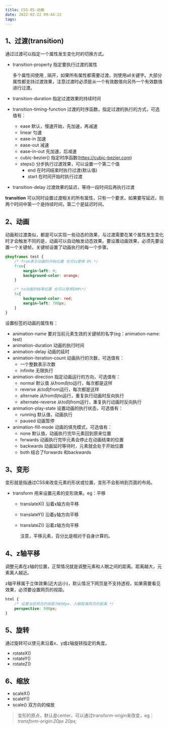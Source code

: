 ```yaml
---
title: CSS-05-动画
date: 2022-02-22 09:44:22
tags:
---
```


## 1、过渡(transition)

通过过渡可以指定一个属性发生变化时的切换方式。

- transition-property 指定要执行过渡的属性

  多个属性间使用 , 隔开，如果所有属性都需要过渡，则使用all关键字。大部分属性都支持过渡效果，注意过渡时必须是从一个有效数值向另外一个有效数值进行过渡。

- transition-duration 指定过渡效果的持续时间

- transition-timing-function 过渡的时序函数，指定过渡的执行的方式，可选值有：

  - ease 默认，慢速开始，先加速，再减速
  - linear 匀速
  - ease-in 加速
  - ease-out 减速
  - ease-in-out 先加速，后减速
  - cubic-bezier() 指定时序函数(https://cubic-bezier.com)
  - steps() 分步执行过渡效果，可以设置一个第二个值
    - end 在时间结束时执行过渡(默认值)
    - start 在时间开始时执行过渡
  
- transition-delay 过渡效果的延迟，等待一段时间后再执行过渡

**transition** 可以同时设置过渡相关的所有属性，只有一个要求，如果要写延迟，则两个时间中第一个是持续时间，第二个是延迟时间。

##  2、动画

动画和过渡类似，都是可以实现一些动态的效果，与过渡需要在某个属性发生变化时才会触发不同的是，动画可以自动触发动态效果。要设置动画效果，必须先要设置一个关键帧，关键帧设置了动画执行的每一个步骤。

```css
@keyframes test {
    /* from表示动画的开始位置 也可以使用 0% */
    from{
        margin-left: 0;
        background-color: orange;
    } 

    /* to动画的结束位置 也可以使用100%*/
    to{
        background-color: red;
        margin-left: 700px;
    }
}
```

设置标签的动画的属性有：

- animation-name 要对当前元素生效的关键帧的名字(eg：animation-name: test)
- animation-duration 动画的执行时间
- animation-delay 动画的延时
- animation-iteration-count 动画执行的次数，可选值有：
  - 一个整数表示次数
  - infinite 无限执行
- animation-direction 指定动画运行的方向，可选值有：
  - normal 默认值 从from向to运行，每次都是这样
  - reverse 从to向from运行，每次都是这样
  - alternate 从from向to运行，重复执行动画时反向执行
  - alternate-reverse 从to向from运行，重复执行动画时反向执行
- animation-play-state 设置动画的执行状态，可选值有：
  - running 默认值，动画执行
  - paused 动画暂停
- animation-fill-mode 动画的填充模式，可选值有：
  - none 默认值，动画执行完毕元素回到原来位置
  - forwards 动画执行完毕元素会停止在动画结束的位置
  - backwards 动画延时等待时，元素就会处于开始位置
  - both 结合了forwards 和backwards

## 3、变形

变形就是指通过CSS来改变元素的形状或位置，变形不会影响到页面的布局。

- transform 用来设置元素的变形效果。eg：平移

  - translateX() 沿着x轴方向平移

  - translateY() 沿着y轴方向平移

  - translateZ() 沿着z轴方向平移

    注意，平移元素，百分比是相对于自身计算的。

## 4、z轴平移

调整元素在z轴的位置，正常情况就是调整元素和人眼之间的距离。距离越大，元素离人越近。

z轴平移属于立体效果(近大远小)，默认情况下网页是不支持透视，如果需要看见效果，必须要设置网页的视距。

```css
html {
    /* 设置当前网页的视距为800px，人眼距离网页的距离 */
    perspective: 800px;
}
```

## 5、旋转

通过旋转可以使元素沿着x、y或z轴旋转指定的角度。

- rotateX()
- rotateY()
- rotateZ()

## 6、缩放

- scaleX()
- scaleY()
- scale() 双方向的缩放

> 变形的原点，默认是center，可以通过transform-origin来改变，eg：*transform-origin:20px 20px;*
